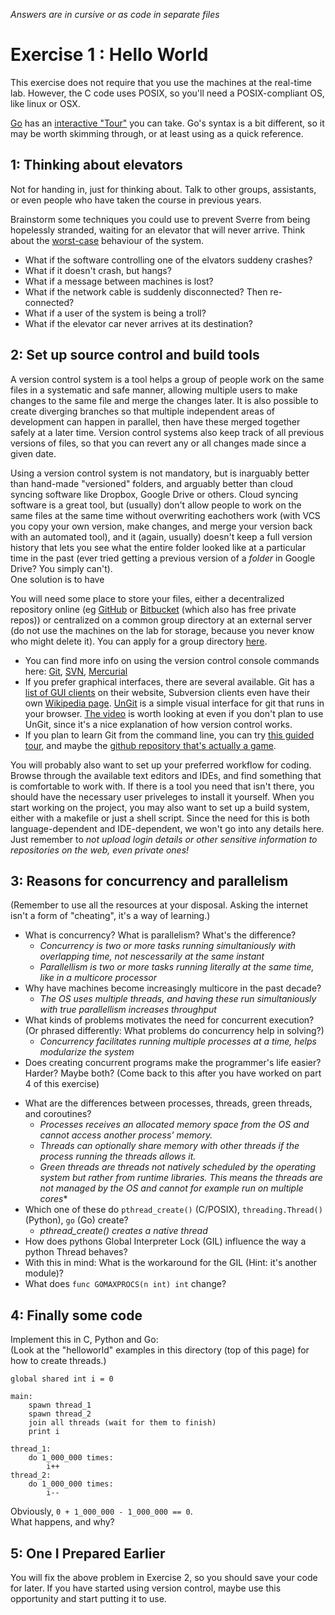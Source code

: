 *Answers are in cursive or as code in separate files*

Exercise 1 : Hello World
========================

This exercise does not require that you use the machines at the real-time lab. However, the C code uses POSIX, so you'll need a POSIX-compliant OS, like linux or OSX.

[Go](http://golang.org) has an [interactive "Tour"](http://tour.golang.org/list) you can take. Go's syntax is a bit different, so it may be worth skimming through, or at least using as a quick reference.



1: Thinking about elevators
---------------------------

Not for handing in, just for thinking about. Talk to other groups, assistants, or even people who have taken the course in previous years.

Brainstorm some techniques you could use to prevent Sverre from being hopelessly stranded, waiting for an elevator that will never arrive. Think about the  [worst-case](http://xkcd.com/748/) behaviour of the system.
 - What if the software controlling one of the elvators suddeny crashes?
 - What if it doesn't crash, but hangs?
 - What if a message between machines is lost?
 - What if the network cable is suddenly disconnected? Then re-connected?
 - What if a user of the system is being a troll?
 - What if the elevator car never arrives at its destination?

 
2: Set up source control and build tools
----------------------------------------

A version control system is a tool helps a group of people work on the same files in a systematic and safe manner, allowing multiple users to make changes to the same file and merge the changes later. It is also possible to create diverging branches so that multiple independent areas of development can happen in parallel, then have these merged together safely at a later time. Version control systems also keep track of all previous versions of files, so that you can revert any or all changes made since a given date.

Using a version control system is not mandatory, but is inarguably better than hand-made "versioned" folders, and arguably better than cloud syncing software like Dropbox, Google Drive or others. Cloud syncing software is a great tool, but (usually) don't allow people to work on the same files at the same time without overwriting eachothers work (with VCS you copy your own version, make changes, and merge your version back with an automated tool), and it (again, usually) doesn't keep a full version history that lets you see what the entire folder looked like at a particular time in the past (ever tried getting a previous version of a *folder* in Google Drive? You simply can't).  
One solution is to have 

You will need some place to store your files, either a decentralized repository online (eg [GitHub](https://github.com/) or [Bitbucket](https://bitbucket.org/) (which also has free private repos)) or centralized on a common group directory at an external server (do not use the machines on the lab for storage, because you never know who might delete it). You can apply for a group directory [here](http://www.stud.ntnu.no/kundesenter/).

 - You can find more info on using the version control console commands here: [Git](http://git-scm.com/), [SVN](http://svnbook.org/), [Mercurial](http://mercurial.selenic.com/)
 - If you prefer graphical interfaces, there are several available. Git has a [list of GUI clients](https://git-scm.com/downloads/guis) on their website, Subversion clients even have their own [Wikipedia page](https://en.wikipedia.org/wiki/Comparison_of_Subversion_clients). [UnGit](https://github.com/FredrikNoren/ungit) is a simple visual interface for git that runs in your browser. [The video](http://youtu.be/hkBVAi3oKvo) is worth looking at even if you don't plan to use UnGit, since it's a nice explanation of how version control works.
 - If you plan to learn Git from the command line, you can try [this guided tour](https://try.github.io/), and maybe the [github repository that's actually a game](https://github.com/git-game/git-game).

You will probably also want to set up your preferred workflow for coding. Browse through the available text editors and IDEs, and find something that is comfortable to work with. If there is a tool you need that isn't there, you should have the necessary user priveleges to install it yourself.
When you start working on the project, you may also want to set up a build system, either with a makefile or just a shell script. Since the need for this is both language-dependent and IDE-dependent, we won't go into any details here. Just remember to *not upload login details or other sensitive information to repositories on the web, even private ones!*


3: Reasons for concurrency and parallelism
------------------------------------------

(Remember to use all the resources at your disposal. Asking the internet isn't a form of "cheating", it's a way of learning.)

 - What is concurrency? What is parallelism? What's the difference?
    - *Concurrency is two or more tasks running simultaniously with overlapping time, not nescessarily at the same instant*
    - *Parallellism is two or more tasks running literally at the same time, like in a multicore processor*
 - Why have machines become increasingly multicore in the past decade?
    - *The OS uses multiple threads, and having these run simultaniously with true parallellism increases throughput*
 - What kinds of problems motivates the need for concurrent execution? (Or phrased differently: What problems do concurrency help in solving?)
    - *Concurrency facilitates running multiple processes at a time, helps modularize the system*
 - Does creating concurrent programs make the programmer's life easier? Harder? Maybe both? (Come back to this after you have worked on part 4 of this exercise)

<!-- -->
 - What are the differences between processes, threads, green threads, and coroutines?
    - *Processes receives an allocated memory space from the OS and cannot access another process' memory.*
    - *Threads can optionally share memory with other threads if the process running the threads allows it.*
    - *Green threads are threads not natively scheduled by the operating system but rather from runtime libraries. This means the threads are not managed by the OS and cannot for example run on multiple cores**
 - Which one of these do `pthread_create()` (C/POSIX), `threading.Thread()` (Python), `go` (Go) create?
    - *pthread_create() creates a native thread*
 - How does pythons Global Interpreter Lock (GIL) influence the way a python Thread behaves?
 - With this in mind: What is the workaround for the GIL (Hint: it's another module)?
 - What does `func GOMAXPROCS(n int) int` change? 



4: Finally some code
--------------------

Implement this in C, Python and Go:  
(Look at the "helloworld" examples in this directory (top of this page) for how to create threads.)


    global shared int i = 0

    main:
        spawn thread_1
        spawn thread_2
        join all threads (wait for them to finish)
        print i

    thread_1:
        do 1_000_000 times:
            i++
    thread_2:
        do 1_000_000 times:
            i--
            
Obviously, `0 + 1_000_000 - 1_000_000 == 0`.  
What happens, and why?


5: One I Prepared Earlier
-------------------------

You will fix the above problem in Exercise 2, so you should save your code for later. If you have started using version control, maybe use this opportunity and start putting it to use.


